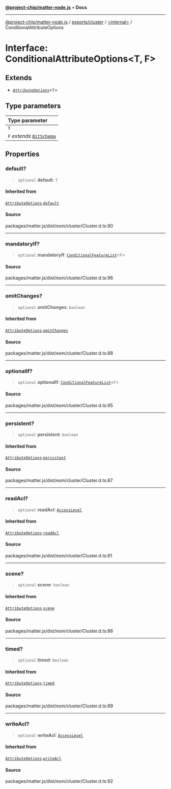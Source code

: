 [**@project-chip/matter-node.js**](../../../../README.md) • **Docs**

***

[@project-chip/matter-node.js](../../../../modules.md) / [exports/cluster](../../README.md) / [\<internal\>](../README.md) / ConditionalAttributeOptions

# Interface: ConditionalAttributeOptions\<T, F\>

## Extends

- [`AttributeOptions`](AttributeOptions.md)\<`T`\>

## Type parameters

| Type parameter |
| :------ |
| `T` |
| `F` *extends* [`BitSchema`](../../../schema/README.md#bitschema) |

## Properties

### default?

> `optional` **default**: `T`

#### Inherited from

[`AttributeOptions`](AttributeOptions.md).[`default`](AttributeOptions.md#default)

#### Source

packages/matter.js/dist/esm/cluster/Cluster.d.ts:90

***

### mandatoryIf?

> `optional` **mandatoryIf**: [`ConditionalFeatureList`](../../README.md#conditionalfeaturelistf)\<`F`\>

#### Source

packages/matter.js/dist/esm/cluster/Cluster.d.ts:96

***

### omitChanges?

> `optional` **omitChanges**: `boolean`

#### Inherited from

[`AttributeOptions`](AttributeOptions.md).[`omitChanges`](AttributeOptions.md#omitchanges)

#### Source

packages/matter.js/dist/esm/cluster/Cluster.d.ts:88

***

### optionalIf?

> `optional` **optionalIf**: [`ConditionalFeatureList`](../../README.md#conditionalfeaturelistf)\<`F`\>

#### Source

packages/matter.js/dist/esm/cluster/Cluster.d.ts:95

***

### persistent?

> `optional` **persistent**: `boolean`

#### Inherited from

[`AttributeOptions`](AttributeOptions.md).[`persistent`](AttributeOptions.md#persistent)

#### Source

packages/matter.js/dist/esm/cluster/Cluster.d.ts:87

***

### readAcl?

> `optional` **readAcl**: [`AccessLevel`](../../enumerations/AccessLevel.md)

#### Inherited from

[`AttributeOptions`](AttributeOptions.md).[`readAcl`](AttributeOptions.md#readacl)

#### Source

packages/matter.js/dist/esm/cluster/Cluster.d.ts:91

***

### scene?

> `optional` **scene**: `boolean`

#### Inherited from

[`AttributeOptions`](AttributeOptions.md).[`scene`](AttributeOptions.md#scene)

#### Source

packages/matter.js/dist/esm/cluster/Cluster.d.ts:86

***

### timed?

> `optional` **timed**: `boolean`

#### Inherited from

[`AttributeOptions`](AttributeOptions.md).[`timed`](AttributeOptions.md#timed)

#### Source

packages/matter.js/dist/esm/cluster/Cluster.d.ts:89

***

### writeAcl?

> `optional` **writeAcl**: [`AccessLevel`](../../enumerations/AccessLevel.md)

#### Inherited from

[`AttributeOptions`](AttributeOptions.md).[`writeAcl`](AttributeOptions.md#writeacl)

#### Source

packages/matter.js/dist/esm/cluster/Cluster.d.ts:92

